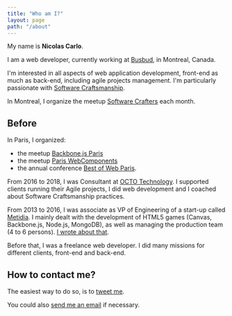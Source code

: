 ```yaml
---
title: "Who am I?"
layout: page
path: "/about"
---
```


My name is **Nicolas Carlo**.

I am a web developer, currently working at [Busbud](https://www.busbud.com/en/about), in Montreal, Canada.

I'm interested in all aspects of web application development, front-end as much as back-end, including agile projects management. I'm particularly passionate with [Software Craftsmanship](https://fr.wikipedia.org/wiki/Software_craftsmanship).

In Montreal, I organize the meetup [Software Crafters](https://www.meetup.com/fr-FR/Software-Crafters-Montreal/) each month.

## Before

In Paris, I organized:

* the meetup [Backbone.js Paris](https://www.meetup.com/backbone-paris/)
* the meetup [Paris WebComponents](https://www.meetup.com/fr-FR/paris-webComponents/)
* the annual conference [Best of Web Paris](https://bestofweb.paris/).

From 2016 to 2018, I was Consultant at [OCTO Technology](https://www.octo.com/). I supported clients running their Agile projects, I did web development and I coached about Software Craftsmanship practices.

From 2013 to 2016, I was associate as VP of Engineering of a start-up called [Metidia](http://www.metidia.com). I mainly dealt with the development of HTML5 games (Canvas, Backbone.js, Node.js, MongoDB), as well as managing the production team (4 to 6 persons). [I wrote about that](/en/2016/01/kanban-game-development-trello/).

Before that, I was a freelance web developer. I did many missions for different clients, front-end and back-end.

## How to contact me?

The easiest way to do so, is to <a href="https://twitter.com/nicoespeon" target="_blank" rel="noopener noreferrer">tweet me</a>.

You could also [send me an email](mailto:nicolascarlo.espeon@gmail.com) if necessary.
